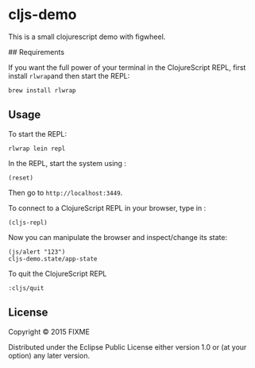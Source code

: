 # cljs-demo

This is a small clojurescript demo with figwheel.

## Requirements

If you want the full power of your terminal in the ClojureScript REPL, first install `rlwrap`and then start the REPL:

```
brew install rlwrap
```

## Usage

To start the REPL:
```
rlwrap lein repl
```

In the REPL, start the system using :

```
(reset)
```
Then go to `http://localhost:3449`.

To connect to a ClojureScript REPL in your browser, type in :

```
(cljs-repl)
```

Now you can manipulate the browser and inspect/change its state:

```
(js/alert "123")
cljs-demo.state/app-state
```

To quit the ClojureScript REPL

```
:cljs/quit
```

## License

Copyright © 2015 FIXME

Distributed under the Eclipse Public License either version 1.0 or (at
your option) any later version.
